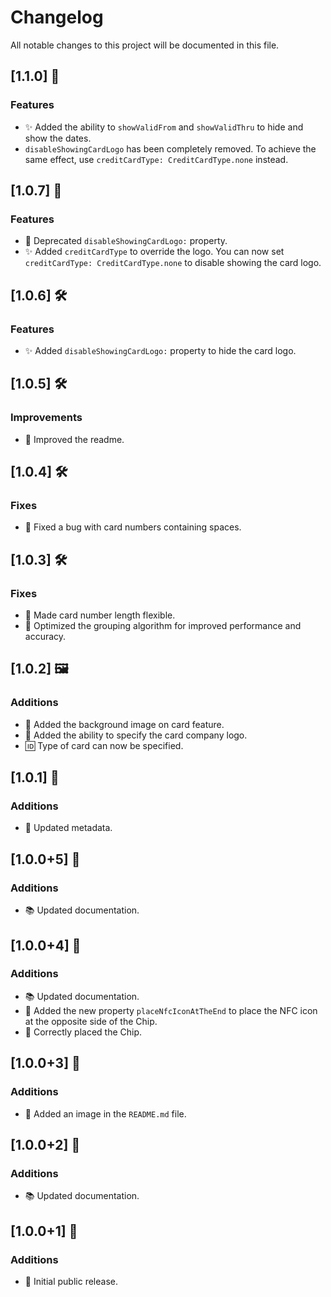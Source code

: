 # Changelog

All notable changes to this project will be documented in this file.

## [1.1.0] 🚀

### Features

- ✨ Added the ability to `showValidFrom` and `showValidThru` to hide and show the dates.
- `disableShowingCardLogo` has been completely removed. To achieve the same effect, use `creditCardType: CreditCardType.none` instead.

## [1.0.7] 🔄

### Features

- 🚀 Deprecated `disableShowingCardLogo:` property.
- ✨ Added `creditCardType` to override the logo. You can now set `creditCardType: CreditCardType.none` to disable showing the card logo.

## [1.0.6] 🛠️

### Features

- ✨ Added `disableShowingCardLogo:` property to hide the card logo.

## [1.0.5] 🛠️

### Improvements

- 📝 Improved the readme.

## [1.0.4] 🛠️

### Fixes

- 🐛 Fixed a bug with card numbers containing spaces.

## [1.0.3] 🛠️

### Fixes

- 🐛 Made card number length flexible.
- 🚀 Optimized the grouping algorithm for improved performance and accuracy.

## [1.0.2] 🖼️

### Additions

- 📸 Added the background image on card feature.
- 🏢 Added the ability to specify the card company logo.
- 🆔 Type of card can now be specified.

## [1.0.1] 📗

### Additions

- 📝 Updated metadata.

## [1.0.0+5] 👏

### Additions

- 📚 Updated documentation.

## [1.0.0+4] 🚀

### Additions

- 📚 Updated documentation.
- 🎉 Added the new property `placeNfcIconAtTheEnd` to place the NFC icon at the opposite side of the Chip.
- 💄 Correctly placed the Chip.

## [1.0.0+3] 🎉

### Additions

- 📸 Added an image in the `README.md` file.

## [1.0.0+2] 📝

### Additions

- 📚 Updated documentation.

## [1.0.0+1] 🚀

### Additions

- 🎉 Initial public release.
